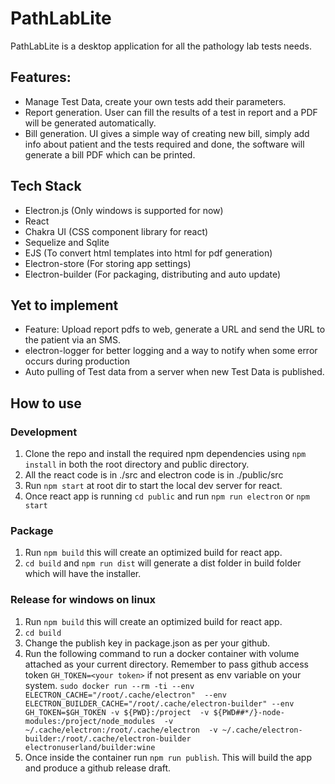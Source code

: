 # PathLabLite
PathLabLite is a desktop application for all the pathology lab tests needs.

## Features:
- Manage Test Data, create your own tests add their parameters.
- Report generation. User can fill the results of a test in report and a PDF will be generated automatically.
- Bill generation. UI gives a simple way of creating new bill, simply add info about patient and the tests required and done, the software will generate a bill PDF which can be printed.


## Tech Stack
- Electron.js (Only windows is supported for now)
- React
- Chakra UI (CSS component library for react)
- Sequelize and Sqlite
- EJS (To convert html templates into html for pdf generation)
- Electron-store (For storing app settings)
- Electron-builder (For packaging, distributing and auto update)

## Yet to implement
- Feature: Upload report pdfs to web, generate a URL and send the URL to the patient via an SMS.
- electron-logger for better logging and a way to notify when some error occurs during production
- Auto pulling of Test data from a server when new Test Data is published.

## How to use
### Development
1. Clone the repo and install the required npm dependencies using `npm install` in both the root directory and public directory.
2. All the react code is in ./src and electron code is in ./public/src
3. Run `npm start` at root dir to start the local dev server for react.
4. Once react app is running `cd public` and run `npm run electron` or `npm start`

### Package
1. Run `npm build` this will create an optimized build for react app.
2. `cd build` and `npm run dist` will generate a dist folder in build folder which will have the installer.

### Release for windows on linux
1. Run `npm build` this will create an optimized build for react app.
2. `cd build`
3. Change the publish key in package.json as per your github.
4. Run the following command to run a docker container with volume attached as your current directory. Remember to pass github access token `GH_TOKEN=<your token>` if not present as env variable on your system.
`sudo docker run --rm -ti --env ELECTRON_CACHE="/root/.cache/electron"  --env ELECTRON_BUILDER_CACHE="/root/.cache/electron-builder" --env GH_TOKEN=$GH_TOKEN -v ${PWD}:/project  -v ${PWD##*/}-node-modules:/project/node_modules  -v ~/.cache/electron:/root/.cache/electron  -v ~/.cache/electron-builder:/root/.cache/electron-builder  electronuserland/builder:wine`
5. Once inside the container run `npm run publish`. This will build the app and produce a github release draft.
